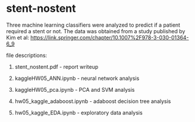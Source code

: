 # stent-nostent

Three machine learning classifiers were analyzed to predict if a patient required a stent or not.  The data was obtained from a study published by Kim et al: https://link.springer.com/chapter/10.1007%2F978-3-030-01364-6_9 

file descriptions:

1) stent_nostent.pdf - report writeup

2) kaggleHW05_ANN.ipynb - neural network analysis

3) kaggleHW05_pca.ipynb - PCA and SVM analysis

4) hw05_kaggle_adaboost.ipynb - adaboost decision tree analysis

5) hw05_kaggle_EDA.ipynb - exploratory data analysis
